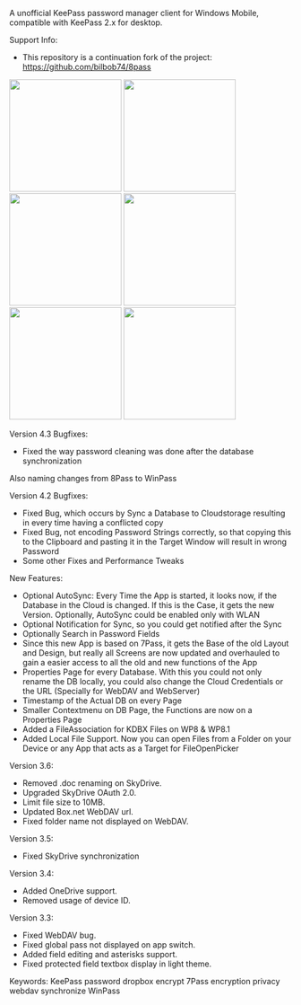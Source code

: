 A unofficial KeePass password manager client for Windows Mobile, compatible with KeePass 2.x for desktop.

Support Info:
 - This repository is a continuation fork of the project: https://github.com/bilbob74/8pass

<img src="https://cloud.githubusercontent.com/assets/1022399/6726606/aa68b186-ce19-11e4-9f1d-1a278ac82c2b.png" width="200">
<img src="https://cloud.githubusercontent.com/assets/1022399/6726604/aa64d714-ce19-11e4-923c-66d46377ccc0.png" width="200">
<img src="https://cloud.githubusercontent.com/assets/1022399/6726608/aa6d9f02-ce19-11e4-95b3-b1c51a798588.png" width="200">
<img src="https://cloud.githubusercontent.com/assets/1022399/6726609/aa6f0626-ce19-11e4-996e-d3166d292d70.png" width="200">
<img src="https://cloud.githubusercontent.com/assets/1022399/6726605/aa679de6-ce19-11e4-8a7d-aa44df0de0e0.png" width="200">
<img src="https://cloud.githubusercontent.com/assets/1022399/6726607/aa6c9f08-ce19-11e4-9d4a-f5b71a3dc6dc.png" width="200">


Version 4.3
Bugfixes:
<ul>
<li> Fixed the way password cleaning was done after the database synchronization</li>
</ul>

Also naming changes from 8Pass to WinPass

Version 4.2
Bugfixes:
<ul>
<li> Fixed Bug, which occurs by Sync a Database to Cloudstorage resulting in every time having a conflicted copy</li>
<li> Fixed Bug, not encoding Password Strings correctly, so that copying this to the Clipboard and pasting it in the Target Window will result in wrong Password</li>
<li> Some other Fixes and Performance Tweaks</li>
</ul>

New Features:
<ul>
<li> Optional AutoSync: Every Time the App is started, it looks now, if the Database in the Cloud is changed. If this is the Case, it gets the new Version. Optionally, AutoSync could be enabled only with WLAN</li>
<li> Optional Notification for Sync, so you could get notified after the Sync</li>
<li> Optionally Search in Password Fields</li>
<li> Since this new App is based on 7Pass, it gets the Base of the old Layout and Design, but really all Screens are now updated and overhauled to gain a easier access to all the old and new functions of the App</li>
<li> Properties Page for every Database. With this you could not only rename the DB locally, you could also change the Cloud Credentials or the URL (Specially for WebDAV and WebServer)</li>
<li> Timestamp of the Actual DB on every Page</li>
<li> Smaller Contextmenu on DB Page, the Functions are now on a Properties Page </li>
<li> Added a FileAssociation for KDBX Files on WP8 & WP8.1</li>
<li> Added Local File Support. Now you can open Files from a Folder on your Device or any App that acts as a Target for FileOpenPicker</li>
</ul>

Version 3.6:
 - Removed .doc renaming on SkyDrive.
 - Upgraded SkyDrive OAuth 2.0.
 - Limit file size to 10MB.
 - Updated Box.net WebDAV url.
 - Fixed folder name not displayed on WebDAV.
 
Version 3.5:
 - Fixed SkyDrive synchronization
 
Version 3.4:
 - Added OneDrive support.
 - Removed usage of device ID.

Version 3.3:
 - Fixed WebDAV bug.
 - Fixed global pass not displayed on app switch.
 - Added field editing and asterisks support.
 - Fixed protected field textbox display in light theme.

Keywords:
KeePass password dropbox encrypt 7Pass encryption privacy webdav synchronize WinPass
